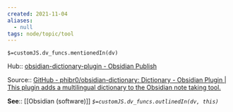 ```yaml
---
created: 2021-11-04 
aliases:
  - null
tags: node/topic/tool
---
```

`$=customJS.dv_funcs.mentionedIn(dv)`

Hub:: [obsidian-dictionary-plugin - Obsidian Publish](https://publish.obsidian.md/hub/02+-+Community+Expansions/02.05+All+Community+Expansions/Plugins/obsidian-dictionary-plugin) 

Source:: [GitHub - phibr0/obsidian-dictionary: Dictionary - Obsidian Plugin | This plugin adds a multilingual dictionary to the Obsidian note taking tool.](https://github.com/phibr0/obsidian-dictionary)

**See**:: [[Obsidian (software)]]
*`$=customJS.dv_funcs.outlinedIn(dv, this)`*


